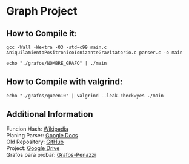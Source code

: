 # Graph Project

## How to Compile it:
```
gcc -Wall -Wextra -O3 -std=c99 main.c AniquilamientoPositronicoIonizanteGravitatorio.c parser.c -o main 
   
echo "./grafos/NOMBRE_GRAFO" | ./main  
```

## How to Compile with valgrind:
```
echo "./grafos/queen10" | valgrind --leak-check=yes ./main  
```

## Additional Information  
Funcion Hash: [Wikipedia](https://es.wikipedia.org/wiki/Función_hash)  
Planing Parser: [Google Docs](https://docs.google.com/document/d/1_L6cPoFbx5PfRuLD23szDaUpEIGImv00HcsL0ytJxYc/edit)  
Old Repository: [GitHub](https://github.com/RichardDDiaz/GrafosSt)    
Project: [Google Drive](https://drive.google.com/file/d/1aCT8a41P7zA8pSDgUP70vk10c6ox8C3z/view?usp=sharing)  
Grafos para probar: [Grafos-Penazzi](https://www.famaf.unc.edu.ar/~penazzi/DisII2016/2019GrafosDeEjemplos2019.html)  

